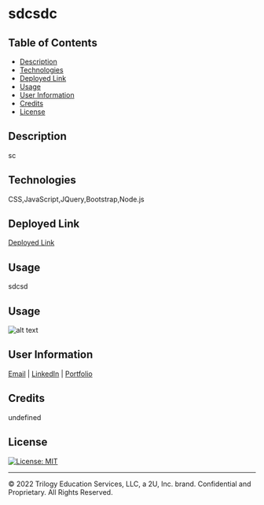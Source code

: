 # sdcsdc

## Table of Contents

- [Description](#description)
- [Technologies](#technologies)
- [Deployed Link](#link)
- [Usage](#usage)
- [User Information](#user%20information)
- [Credits](#credits)
- [License](#license)

## Description

sc

## Technologies

CSS,JavaScript,JQuery,Bootstrap,Node.js

## Deployed Link

[Deployed Link](dcsdc)

## Usage

sdcsd

## Usage

![alt text](assets/images/demo.gif)

## User Information

[Email](dscdc) |
[LinkedIn](sdcsdc) |
[Portfolio](sdcsdcs)

## Credits

undefined

## License

[![License: MIT](https://img.shields.io/badge/License-MIT-yellow.svg)](https://opensource.org/licenses/MIT)

---

© 2022 Trilogy Education Services, LLC, a 2U, Inc. brand. Confidential and Proprietary. All Rights Reserved.
